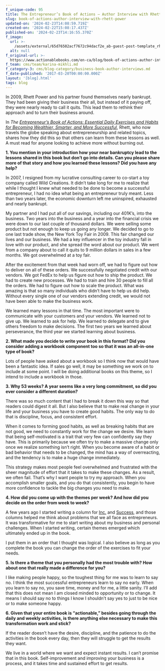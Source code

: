 ```yaml
---
f_unique-code: 95
title: The Entrepreneur’s Book of Actions — Author Interview with Rhett Power
slug: book-of-actions-author-interview-with-rhett-power
updated-on: '2024-02-23T14:08:59.719Z'
created-on: '2024-02-22T15:08:17.437Z'
published-on: '2024-02-23T14:16:55.370Z'
f_image:
  url: >-
    /assets/external/65d76502acf7672c94dacf2e_ab-guest-post-template_rhett-power.jpeg
  alt: null
f_original-url: >-
  https://www.actionablebooks.com/en-ca/blog/book-of-actions-author-interview-with-rhett-power/
f_team: cms/team/karina-mikhli.md
f_category-3: cms/blog-category/business-book-author-interviews.md
f_date-published: '2017-03-20T00:00:00.000Z'
layout: '[blog].html'
tags: blog
---
```


In 2009, Rhett Power and his partner found themselves nearly bankrupt. They had been giving their business their all, but instead of it paying off, they were nearly ready to call it quits. This lead them to rethink their approach and to turn their business around.

In _The_ [_Entrepreneur’s Book of Actions: Essential Daily Exercises and Habits for Becoming Wealthier, Smarter, and More Successful_](http://amzn.to/2n0pjmR), Rhett, who now travels the globe speaking about entrepreneurship and related topics, shares how they did this so that others can learn from these lessons as well. A must read for anyone looking to achieve more without burning out.

**1\. You mention in your introduction how your near bankruptcy lead to the lessons shared in this book but don’t go into details. Can you please share more of that story and how you learned these lessons? Did you have any help?**

In 2007, I resigned from my lucrative consulting career to co-start a toy company called Wild Creations. It didn’t take long for me to realize that while I thought I knew what needed to be done to become a successful entrepreneur, I had no idea what being an entrepreneur truly meant. Less than two years later, the economic downturn left me uninspired, exhausted and nearly bankrupt.

My partner and I had put all of our savings, including our 401K’s, into the business. Two years into the business and a year into the financial crisis we were down to our last couple of thousand dollars. We were selling some product but not enough to keep us going any longer. We decided to go to one last trade show, the New York Toy Fair in 2009. This fair changed our lives and our business. We had a key influencer in the toy industry fall in love with our product, and she spread the word about our product. We went from a company about to call it quits to 9 million dollars in sales in a few months. We got overwhelmed at a toy fair.

After the excitement from that week had worn off, we had to figure out how to deliver on all of these orders. We successfully negotiated credit with our vendors. We got FedEx to help us figure out how to ship the product. We had to create new processes. We had to train and hire 30 people to fill all the orders. We had to figure out how to scale the product. What was amazing is that so many individuals who didn’t have to help us did help. Without every single one of our vendors extending credit, we would not have been able to make the business work.

We learned many lessons in that time. The most important were to communicate with your customers and your vendors. We learned not to give up. We learned to ask for help. We learned to delegate and to give others freedom to make decisions. The first two years we learned about perseverance, the third year we started learning about business.

**2\. What made you decide to write your book in this format? Did you consider adding a workbook component too so that it was an all-in-one type of book?**

Lots of people have asked about a workbook so I think now that would have been a fantastic idea. If sales go well, it may be something we work on to include at some point. I will be doing additional books on this theme, so I intend to include a workbook in those.

**3\. Why 53 weeks? A year seems like a very long commitment, so did you ever consider a different duration?**

There was so much content that I had to break it down this way so that readers could digest it all. But I also believe that to make real change in your life and your business you have to create good habits. The only way to do that is discipline, focus, and consistent effort.

When it comes to forming good habits, as well as breaking habits that are not good, we need to constantly work for the change we desire. We learn that being self-motivated is a trait that very few can confidently say they have. This is primarily because we often try to make a massive change only once we realize something isn’t right. When you become aware of a habit or bad behavior that needs to be changed, the mind has a way of overreacting, and the tendency is to make a huge change immediately.

This strategy makes most people feel overwhelmed and frustrated with the sheer magnitude of effort that it takes to make these changes. As a result, we often fail. That’s why I want people to try my approach. When you accomplish smaller goals, and you do that consistently, you begin to have more confidence to tackle the big changes you need to make.

**4\. How did you come up with the themes per week? And how did you decide on the order from week to week?**

A few years ago I started writing a column for [Inc.](http://www.inc.com/) and [Success](http://www.success.com/), and those columns helped me think about problems that we all face as entrepreneurs. It was transformative for me to start writing about my business and personal challenges. When I started writing, certain themes emerged which ultimately ended up in the book.

I put them in an order that I thought was logical. I also believe as long as you complete the book you can change the order of the exercises to fit your needs.

**5\. Is there a theme that you personally had the most trouble with? How about one that really made a difference for you?**

I like making people happy, so the toughest thing for me was to learn to say no. I think the most successful entrepreneurs learn to say no early. When you learn to say no, you save time, money and for me, a little sanity. I’ll add that this does not mean I am closed minded to opportunity or to change. It means I should say no to things I know I shouldn’t say yes to just to be nice or to make someone happy.

**6\. Given that your entire book is “actionable,” besides going through the daily and weekly activities, is there anything else necessary to make this transformation work and stick?**

If the reader doesn’t have the desire, discipline, and the patience to do the activities in the book every day, then they will struggle to get the results they want.

We live in a world where we want and expect instant results. I can’t promise that in this book. Self-improvement and improving your business is a process, and it takes time and sustained effort to get results.
